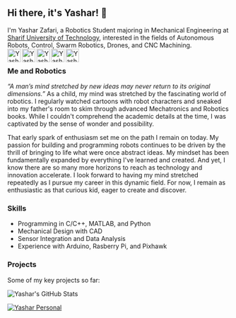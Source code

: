 ## Hi there, it's Yashar! 👋
I'm Yashar Zafari, a Robotics Student majoring in Mechanical Engineering at [Sharif University of Technology](https://en.sharif.edu/), interested in the fields of Autonomous Robots, Control, Swarm Robotics, Drones, and CNC Machining.
<br />
<a href="https://www.linkedin.com/in/zafariyashar" title="Yashar's LinkedIn"> 
  <img align="left" alt="Yashar's LinkedIN" width="30" height="30" src="https://img.icons8.com/fluency/48/linkedin.png"/>
</a>
<a href="https://t.me/yaswhar" title="Yashar's Telegram">
  <img align="left" alt="Yashar's Telegram" width="30" src="https://img.icons8.com/fluency/48/telegram-app.png" />
</a>
<a href="https://www.instagram.com/yaswhar/" title="Yashar's Instagram">
  <img align="left" alt="Yashar's Instagram" width="30" src="https://img.icons8.com/fluency/48/instagram-new.png"/>
</a>
</a>
<a href="mailto:zafari.h.yashar@gmail.com" title="Yashar's Gmail">
  <img align="left" alt="Yashar's Gmail" width="30" src="https://img.icons8.com/fluency/48/gmail-new.png"/>
</a>
<a href="mailto:yashar.zafarihaqqi@mech.sharif.edu" title="Yashar's University Email">
  <img align="left" alt="Yashar's University Email" width="30" src="https://img.icons8.com/color/48/email.png"/>
</a>
<br />
### Me and Robotics
_“A man’s mind stretched by new ideas may never return to its original dimensions.”_ As a child, my mind was stretched by the fascinating world of robotics. I regularly watched cartoons with robot characters and sneaked into my father's room to skim through advanced Mechatronics and Robotics books. While I couldn't comprehend the academic details at the time, I was captivated by the sense of wonder and possibility.

That early spark of enthusiasm set me on the path I remain on today. My passion for building and programming robots continues to be driven by the thrill of bringing to life what were once abstract ideas. My mindset has been fundamentally expanded by everything I've learned and created. And yet, I know there are so many more horizons to reach as technology and innovation accelerate. I look forward to having my mind stretched repeatedly as I pursue my career in this dynamic field. For now, I remain as enthusiastic as that curious kid, eager to create and discover.
### Skills
- Programming in C/C++, MATLAB, and Python
- Mechanical Design with CAD
- Sensor Integration and Data Analysis
- Experience with Arduino, Rasberry Pi, and Pixhawk
### Projects
Some of my key projects so far:

<!--
**yaswhar/yaswhar** is a ✨ _special_ ✨ repository because its `README.md` (this file) appears on your GitHub profile.

Here are some ideas to get you started:

- 🔭 I’m currently working on ...
- 🌱 I’m currently learning ...
- 👯 I’m looking to collaborate on ...
- 🤔 I’m looking for help with ...
- 💬 Ask me about ...
- 📫 How to reach me: ...
- 😄 Pronouns: ...
- ⚡ Fun fact: ...
-->
<img src="https://github-readme-stats.vercel.app/api?username=yaswhar&show_icons=true&hide_border=true&count_private=true&theme=github_dark&icon_color=fad000" alt="Yashar's GitHub Stats">

[![Yashar Personal](https://github-readme-stats.vercel.app/api/pin?username=yaswhar&repo=yaswhar&theme=github_dark)](https://github.com/yaswhar/yaswhar)
